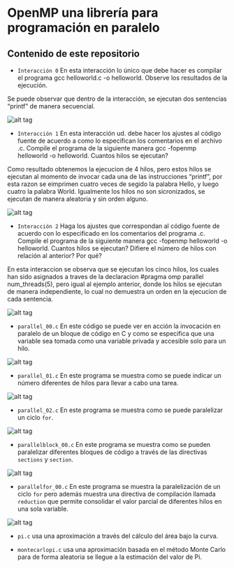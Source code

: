 # OpenMP una librería para programación en paralelo

## Contenido de este repositorio

* `Interacción 0` En esta interacción lo único que debe hacer es compilar el programa gcc helloworld.c -o helloworld. Observe los resultados de la ejecución.

Se puede observar que dentro de la interacción, se ejecutan dos sentencias “printf” de manera secuencial.

![alt tag](https://docs.google.com/drawings/d/1b9V-RUUkrm7inGaBzJlgDl6nQ1vfEGqQi4OZsBuw7Bc/pub?w=483&h=100)
* `Interacción 1` En esta interacción ud. debe hacer los ajustes al código fuente de acuerdo a como lo especifican los comentarios en el archivo .c. Compile el programa de la siguiente manera gcc -fopenmp helloworld -o helloworld. Cuantos hilos se ejecutan?

Como resultado obtenemos la ejecucion de 4 hilos, pero estos hilos se ejecutan al momento de invocar cada una de las instrucciones “printf”, por esta razon se eimprimen cuatro veces de segido la palabra Hello, y luego cuatro la palabra World. Igualmente los hilos no son sicronizados, se ejecutan de manera aleatoria y sin orden alguno.

![alt tag](https://docs.google.com/drawings/d/19o17_V6OU-BWtfY7xQ-Tn1CZlh2sr2vEZgihirmeD78/pub?w=547&h=100)
* `Interacción 2` Haga los ajustes que correspondan al código fuente de acuerdo con lo especificado en los comentarios del programa .c. Compile el programa de la siguiente manera gcc -fopenmp helloworld -o helloworld. Cuantos hilos se ejecutan? Difiere el número de hilos con relación al anterior? Por qué?

En esta interaccion se observa que se ejecutan los cinco hilos, los cuales han sido asignados a traves de la declaracion #pragma omp parallel num_threads(5), pero igual al ejemplo anterior, donde los hilos se ejecutan de manera independiente, lo cual no demuestra un orden en la ejecucion de cada sentencia.

![alt tag](https://docs.google.com/drawings/d/1KDilgPg1eJSmnekJpJUkiJt0ljBXOMFsD7HONGlfD8M/pub?w=551&h=113)
* `parallel_00.c` En este código se puede ver en acción la invocación en paralelo de un bloque de código en C y como se especifica que una variable sea tomada como una variable privada y accesible solo para un hilo.

![alt tag](https://docs.google.com/drawings/d/1IbiDCKWGthu1h49cYpYmvTMGxClWuG1V10Q0GsRmIjY/pub?w=557&h=100)
* `parallel_01.c` En este programa se muestra como se puede indicar un número diferentes de hilos para llevar a cabo una tarea.

![alt tag](https://docs.google.com/drawings/d/1bcZXRi2WJd3V3rSoQ0n4JGs6Q2JDpPfVGMut7ai7m7g/pub?w=557&h=155)
* `parallel_02.c` En este programa se muestra como se puede paralelizar un ciclo `for`.

![alt tag](https://docs.google.com/drawings/d/1SmBtOnjiMBlIRdOQ4gHEf-i_WO2LKNXWMv17Hkbl7TM/pub?w=425&h=248)
* `parallelblock_00.c` En este programa se muestra como se pueden paralelizar diferentes bloques de código a través de las directivas `sections` y `section`. 

![alt tag](https://docs.google.com/drawings/d/1sF6cHOugJy43ya58Tf_aePeWoq_BIIXMwx9eyRGI-mg/pub?w=443&h=346)
* `parallelfor_00.c` En este programa se muestra la paralelización de un ciclo `for` pero además muestra una directiva de compilación llamada `reduction` que permite consolidar el valor parcial de diferentes hilos en una sola variable.

![alt tag](https://docs.google.com/drawings/d/1JapPu900WMleyGw6JHrYNcy8q_33obbsUnrkajqNwac/pub?w=563&h=100)
* `pi.c` usa una aproximación a través del cálculo del área bajo la curva.

* `montecarlopi.c` usa una aproximación basada en el método Monte Carlo para de forma aleatoria se llegue a la estimación del valor de Pi.
